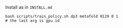 Install as in `INSTALL.md`

``` 
bash scripts/train_policy.sh dp3 metafold 0129 0 1
# the last arg is gpu id
```
